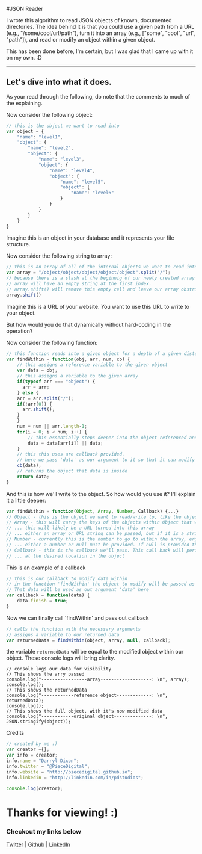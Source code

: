 #JSON Reader

I wrote this algorithm to read JSON objects of known, documented directories.
The idea behind it is that you could use a given path from a URL (e.g., "/some/cool/url/path"), turn it into an array (e.g., ["some", "cool", "url", "path"]), and read or modify an object within a given object.

This has been done before, I'm certain, but I was glad that I came up with it on my own. :D

---

## Let's dive into what it does.

As your read through the following, do note that the comments to much of the explaining.

Now consider the following object:
```javascript
// this is the object we want to read into
var object = {
	"name": "level1",
	"object": {
		"name": "level2",
		"object": {
			"name": "level3",
			"object": {
				"name": "level4",
				"object": {
					"name": "level5",
					"object": {
						"name": "level6"
					}
				}
			}
		}
	}
}
```
Imagine this is an object in your database and it represents your file structure.

Now consider the following string to array:
```js
// this is an array of all of the internal objects we want to read into
var array = "/object/object/object/object/object".split("/");
// because there is a slash at the beginnig of our newly created array
// array will have an empty string at the first index.
// array.shift() will remove this empty cell and leave our array obstruction free
array.shift()
```
Imagine this is a URL of your website. You want to use this URL to write to your object.

But how would you do that dynamically without hard-coding in the operation?

Now consider the following function:
```js
// this function reads into a given object for a depth of a given distence
var findWithin = function(obj, arr, num, cb) {
	// this assigns a reference variable to the given object
	var data = obj;
	// this assigns a variable to the given array
	if(typeof arr === "object") {
	  arr = arr;
	} else {
    arr = arr.split("/");
    if(!arr[0]) {
      arr.shift();
    }
	}
	num = num || arr.length-1;
	for(i = 0; i < num; i++) {
		// this essentially steps deeper into the object referenced and assigns 'data' to it
		data = data[arr[i]] || data;
	}
	// this this uses are callback provided.
	// here we pass 'data' as our argument to it so that it can modify the data as needed
	cb(data);
	// returns the object that data is inside
	return data;
}
```
And this is how we'll write to the object. So how would you use it? I'll explain it a little deeper:
```js
var findWithin = function(Object, Array, Number, Callback) {...}
// Object - this is the object we want to read/write to, like the object we have at the top
// Array - this will carry the keys of the objects within Object that we want to read/write
// ... this will likely be a URL turned into this array
// ... either an array or URL string can be passed, but if it is a string it has to be formatted like a URL (e.g., "/path/to/object", "keys/of/object"). Strings will be converted to an array
// Number - currently this is the number to go to within the array, ergo into the object, to read/write
// ... either a number or null must be provided. If null is provided the number will then tbe the length of the array (-1, of course)
// Callback - this is the callback we'll pass. This call back will perform the desired operation
// ... at the desired location in the object
```
This is an example of a callback
```js
// this is our callback to modify data within
// in the function 'findWithin' the object to modify will be passed as an argument.
// That data will be used as out argument 'data' here
var callback = function(data) {
	data.finish = true;
}
```
Now we can finally call 'findWithin' and pass out callback
```js
// calls the function with the necessary arguments
// assigns a variable to our returned data
var returnedData = findWithin(object, array, null, callback);
```
the variable `returnedData` will be equal to the modified object within our object.
These console logs will bring clarity.
```ja
// console logs our data for visibility
// This shows the arry passed
console.log("-----------------array-------------------: \n", array);
console.log();
// This shows the returnedData
console.log("------------reference object-------------: \n", returnedData);
console.log();
// This shows the full object, with it's now modified data
console.log("------------original object--------------: \n", JSON.stringify(object));
```

Credits
```js
// created by me :)
var creator ={};
var info = creator;
info.name = "Darryl Dixon";
info.twitter = "@PieceDigital";
info.website = "http://piecedigital.github.io";
info.linkedin = "http://linkedin.com/in/pdstudios";

console.log(creator);
```

# Thanks for viewing! :)
### Checkout my links below

[Twitter](http://twitter.com/PieceDigital) | [Github](piecedigital.github.io) | [LinkedIn](linkedin.com/in/pdstudios)
